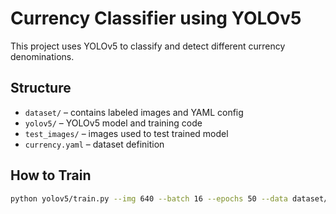 # Currency Classifier using YOLOv5

This project uses YOLOv5 to classify and detect different currency denominations.

## Structure
- `dataset/` – contains labeled images and YAML config
- `yolov5/` – YOLOv5 model and training code
- `test_images/` – images used to test trained model
- `currency.yaml` – dataset definition

## How to Train
```bash
python yolov5/train.py --img 640 --batch 16 --epochs 50 --data dataset/currency.yaml --weights yolov5s.pt --name currency_model
